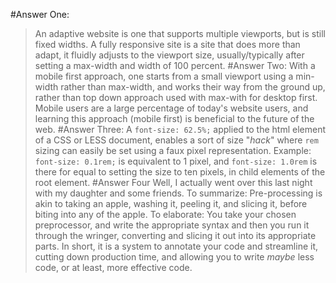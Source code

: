 #Answer One:
> An adaptive website is one that supports multiple viewports, but is still fixed widths. A fully responsive site is a site that does more than adapt, it fluidly adjusts to the viewport size, usually/typically after setting a max-width and width of 100 percent.
#Answer Two:
> With a mobile first approach, one starts from a small viewport using a min-width rather than max-width, and works their way from the ground up, rather than top down approach used with max-with for desktop first. Mobile users are a large percentage of today's website users, and learning this approach (mobile first) is beneficial to the future of the web.
#Answer Three:
> A `font-size: 62.5%;` applied to the html element of a CSS or LESS document, enables a sort of size "_hack_" where `rem` sizing can easily be set using a faux pixel representation. Example: `font-size: 0.1rem;` is equivalent to 1 pixel, and `font-size: 1.0rem` is there for equal to setting the size to ten pixels, in child elements of the root element.
#Answer Four
>Well, I actually went over this last night with my daughter and some friends. To summarize: Pre-processing is akin to taking an apple, washing it, peeling it, and slicing it, before biting into any of the apple. To elaborate: You take your chosen preprocessor, and write the appropriate syntax and then you run it through the wringer, converting and slicing it out into its appropriate parts. In short, it is a system to annotate your code and streamline it, cutting down production time, and allowing you to write _*maybe*_ less code, or at least, more effective code.
